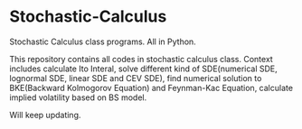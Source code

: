 # Stochastic-Calculus
Stochastic Calculus class programs. All in Python.

This repository contains all codes in stochastic calculus class.
Context includes calculate Ito Interal, solve different kind of SDE(numerical SDE, lognormal SDE, linear SDE and CEV SDE), 
find numerical solution to BKE(Backward Kolmogorov Equation) and Feynman-Kac Equation, calculate implied volatility based on BS model.

Will keep updating.
